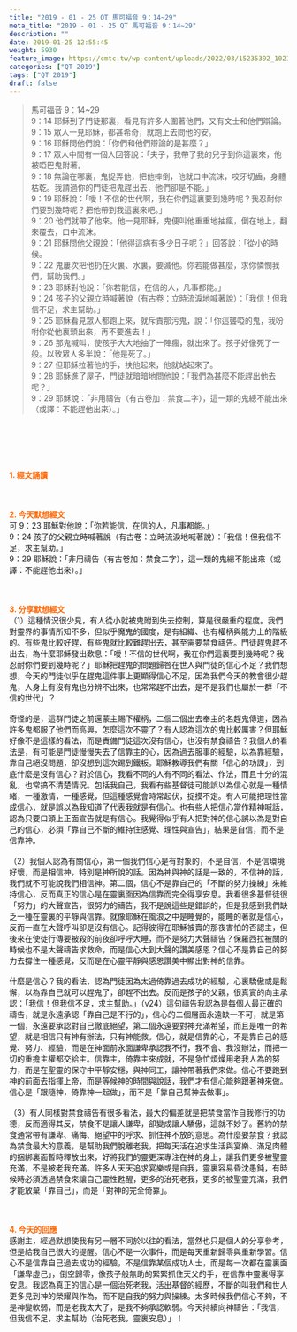 ```yaml
---
title: "2019 - 01 - 25 QT 馬可福音 9：14~29"
meta_title: "2019 - 01 - 25 QT 馬可福音 9：14~29"
description: ""
date: 2019-01-25 12:55:45
weight: 5930
feature_image: https://cmtc.tw/wp-content/uploads/2022/03/15235392_10211799862337740_180693556567566654_o-1.webp
categories: ["QT 2019"]
tags: ["QT 2019"]
draft: false
---
```


<blockquote>馬可福音 9：14~29<br />
9：14 耶穌到了門徒那裏，看見有許多人圍著他們，又有文士和他們辯論。<br />
9：15 眾人一見耶穌，都甚希奇，就跑上去問他的安。<br />
9：16 耶穌問他們說：「你們和他們辯論的是甚麼？」<br />
9：17 眾人中間有一個人回答說：「夫子，我帶了我的兒子到你這裏來，他被啞巴鬼附著。<br />
9：18 無論在哪裏，鬼捉弄他，把他摔倒，他就口中流沫，咬牙切齒，身體枯乾。我請過你的門徒把鬼趕出去，他們卻是不能。」<br />
9：19 耶穌說：「噯！不信的世代啊，我在你們這裏要到幾時呢？我忍耐你們要到幾時呢？把他帶到我這裏來吧。」<br />
9：20 他們就帶了他來。他一見耶穌，鬼便叫他重重地抽瘋，倒在地上，翻來覆去，口中流沫。<br />
9：21 耶穌問他父親說：「他得這病有多少日子呢？」回答說：「從小的時候。<br />
9：22 鬼屢次把他扔在火裏、水裏，要滅他。你若能做甚麼，求你憐憫我們，幫助我們。」<br />
9：23 耶穌對他說：「你若能信，在信的人，凡事都能。」<br />
9：24 孩子的父親立時喊著說（有古卷：立時流淚地喊著說）：「我信！但我信不足，求主幫助。」<br />
9：25 耶穌看見眾人都跑上來，就斥責那污鬼，說：「你這聾啞的鬼，我吩咐你從他裏頭出來，再不要進去！」<br />
9：26 那鬼喊叫，使孩子大大地抽了一陣瘋，就出來了。孩子好像死了一般。以致眾人多半說：「他是死了。」<br />
9：27 但耶穌拉著他的手，扶他起來，他就站起來了。<br />
9：28 耶穌進了屋子，門徒就暗暗地問他說：「我們為甚麼不能趕出他去呢？」<br />
9：29 耶穌說：「非用禱告（有古卷加：禁食二字），這一類的鬼總不能出來（或譯：不能趕他出來）。」</blockquote><br />
&nbsp;<br />
<br />
&nbsp;<br />
<br />
<span style="color: #ff6600;"><strong>1. </strong><strong>經文誦讀</strong></span><br />
<br />
<span style="color: #ff6600;"><strong> </strong></span><br />
<br />
<span style="color: #ff6600;"><strong>2. 今天默想</strong><strong>經文<br />
</strong></span>可 9：23 耶穌對他說：「你若能信，在信的人，凡事都能。」<br />
9：24 孩子的父親立時喊著說（有古卷：立時流淚地喊著說）：「我信！但我信不足，求主幫助。」<br />
9：29 耶穌說：「非用禱告（有古卷加：禁食二字），這一類的鬼總不能出來（或譯：不能趕他出來）。」<br />
<br />
&nbsp;<br />
<br />
<span style="color: #ff6600;"><strong>3. 分享默想經文<br />
</strong></span>（1）這種情況很少見，有人從小就被鬼附到失去控制，算是很嚴重的程度。我們對靈界的事情所知不多，但似乎魔鬼的國度，是有組織、也有權柄與能力上的階級的。有些鬼比較好趕，有些鬼就比較難趕出去，甚至需要禁食禱告。門徒趕鬼趕不出去，為什麼耶穌發出歎息：「噯！不信的世代啊，我在你們這裏要到幾時呢？我忍耐你們要到幾時呢？」耶穌把趕鬼的問題歸咎在世人與門徒的信心不足？我們想想，今天的門徒似乎在趕鬼這件事上更顯得信心不足，因為我們今天的教會很少趕鬼，人身上有沒有鬼也分辨不出來，也常常趕不出去，是不是我們也屬於一群「不信的世代」？<br />
<br />
奇怪的是，這群門徒之前還蒙主賜下權柄，二個二個出去奉主的名趕鬼傳道，因為許多鬼都服了他們而高興，怎麼這次不靈了？有人認為這次的鬼比較厲害？但耶穌好像不是這樣的看法，而是責備門徒這次沒有信心，也沒有禁食禱告？我個人的看法是，有可能是門徒慢慢失去了信靠主的心，因為過去服事的經驗，以為靠經驗，靠自己絕沒問題，卻沒想到這次踢到鐵板。耶穌教導我們有關「信心的功課」，到底什麼是沒有信心？對於信心，我看不同的人有不同的看法、作法，而且十分的混亂，也常搞不清楚情況。包括我自己，我看有些基督徒可能誤以為信心就是一種情緒，一種激情，一種感覺，但這種感覺會時常起伏，捉摸不定。有人可能把理性當成信心，就是誤以為我知道了代表我就是有信心。也有些人把信心當作精神喊話，認為只要口頭上正面宣告就是有信心。我覺得似乎有人把對神的信心誤以為是對自己的信心，必須「靠自己不斷的維持住感覺、理性與宣告」，結果是自信，而不是信靠神。<br />
<br />
（2）我個人認為有關信心，第一個我們信心是有對象的，不是自信，不是信環境好壞，而是相信神，特別是神所說的話。因為神與神的話是一致的，不信神的話，我們就不可能說我們相信神。第二個，信心不是靠自己的「不斷的努力操練」來維持信心，反而真正的信心是在靈裏面因為信靠而完全得享安息。我看很多基督徒很「努力」的大聲宣告，很努力的禱告，我不是說這些是錯誤的，但是我感到我們缺乏一種在靈裏的平靜與信靠。就像耶穌在風浪之中是睡覺的，能睡的著就是信心，反而一直在大聲呼叫卻是沒有信心。記得彼得在耶穌被賣的那夜害怕的否認主，但後來在使徒行傳要被殺的前夜卻呼呼大睡，而不是努力大聲禱告？保羅西拉被關的時候也不是大聲禱告求救命，而是信心大到大聲的讚美感恩？信心不是靠自己的努力去撐住一種感覺，反而是在心靈平靜與感恩讚美中顯出對神的信靠。<br />
<br />
什麼是信心？我的看法，認為門徒因為太過倚靠過去成功的經驗，心裏驕傲或是鬆懈，以為靠自己就可以趕鬼了，卻趕不出去。反而是孩子的父親，很真實的向主承認：「我信！但我信不足，求主幫助。」（v24）這句禱告我認為是每個人最正確的禱告，就是永遠承認「靠自己是不行的」，信心的二個層面永遠缺一不可，就是第一個，永遠要承認對自己徹底絕望，第二個永遠要對神充滿希望，而且是唯一的希望，就是相信只有神有辦法，只有神能救。信心，就是信靠的心，不是靠自己的感覺、努力、經驗，而是在神面前永面謙卑承認我不行，我不會、我沒辦法，而把一切的重擔主權都交給主。信靠主，倚靠主來成就，不是急忙煩燥用老我人為的努力，而是在聖靈的保守中平靜安穩，與神同工，讓神帶著我們來做。信心不要跑到神的前面去指揮上帝，而是等候神的時間與說話，我們才有信心能夠跟著神來做。信心是「跟隨神，倚靠神一起做」，而不是「靠自己幫神去做事」。<br />
<br />
（3）有人同樣對禁食禱告有很多看法，最大的偏差就是把禁食當作自我修行的功德，反而適得其反，禁食不是讓人謙卑，卻變成讓人驕傲，這就不妙了。舊約的禁食通常帶有謙卑、痛悔、絕望中的呼求、抓住神不放的意思。為什麼要禁食？我認為禁食最大的意義，是幫助我們脫離老我，把每天活在追求生活與宴樂、滿足肉體的捆綁裏面暫時釋放出來，好將我們的靈更深專注在神的身上，讓我們更多被聖靈充滿，不是被老我充滿。許多人天天追求宴樂或是自我，靈裏容易昏沈愚鈍，有時候時必須透過禁食來讓自己靈性甦醒，更多的治死老我，更多的被聖靈充滿，我們才能放棄「靠自己」，而是「對神的完全倚靠」。<br />
<br />
&nbsp;<br />
<br />
<span style="color: #ff6600;"><strong>4. 今天的回應<br />
</strong></span>感謝主，經過默想使我有另一層不同於以往的看法，當然也只是個人的分享參考，但是給我自己很大的提醒。信心不是一次事件，而是每天重新歸零與重新學習。信心不是信靠自己過去成功的經驗，不是信靠某個成功人士，而是每一次都在靈裏面「謙卑虛己」，倒空歸零，像孩子般無助的緊緊抓住天父的手，在信靠中靈裏得享安息。我認為真正的信心是一個治死老我，活出基督的經歷，不斷的叫我們和世人更多見到神的榮耀與作為，而不是自我的努力與操練。太多時候我們信心不夠，不是神變軟弱，而是老我太大了，是我不夠承認軟弱。今天持續向神禱告：「我信，但我信不足，求主幫助（治死老我，靈裏安息）」！<br />
<br />
&nbsp;
        